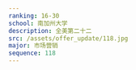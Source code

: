```yaml
---
ranking: 16-30
school: 南加州大学
description: 全美第二十二
src: /assets/offer_update/118.jpg
major: 市场营销
sequence: 118
---
```

